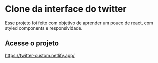 # Clone da interface do twitter 
Esse projeto foi feito com objetivo de aprender um pouco de react, com styled components e responsividade.

## Acesse o projeto 

https://twitter-custom.netlify.app/
